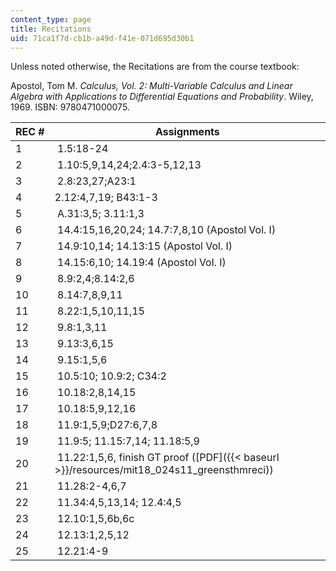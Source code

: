 ```yaml
---
content_type: page
title: Recitations
uid: 71ca1f7d-cb1b-a49d-f41e-071d695d30b1
---
```


Unless noted otherwise, the Recitations are from the course textbook:

Apostol, Tom M. _Calculus, Vol. 2: Multi-Variable Calculus and Linear Algebra with Applications to Differential Equations and Probability_. Wiley, 1969. ISBN: 9780471000075.

| REC # | Assignments |
| --- | --- |
| 1 |  1.5:18-24 |
| 2 |  1.10:5,9,14,24;2.4:3-5,12,13 |
| 3 |  2.8:23,27;A23:1 |
| 4 | 2.12:4,7,19; B43:1-3 |
| 5 |  A.31:3,5; 3.11:1,3 |
| 6 |  14.4:15,16,20,24; 14.7:7,8,10 (Apostol Vol. I) |
| 7 |  14.9:10,14; 14.13:15 (Apostol Vol. I) |
| 8 |  14.15:6,10; 14.19:4 (Apostol Vol. I) |
| 9 |  8.9:2,4;8.14:2,6 |
| 10 |  8.14:7,8,9,11 |
| 11 |  8.22:1,5,10,11,15 |
| 12 |  9.8:1,3,11 |
| 13 |  9.13:3,6,15 |
| 14 |  9.15:1,5,6 |
| 15 |  10.5:10; 10.9:2; C34:2 |
| 16 |  10.18:2,8,14,15 |
| 17 |  10.18:5,9,12,16 |
| 18 |  11.9:1,5,9;D27:6,7,8 |
| 19 |  11.9:5; 11.15:7,14; 11.18:5,9 |
| 20 |  11.22:1,5,6, finish GT proof ([PDF]({{< baseurl >}}/resources/mit18_024s11_greensthmreci)) |
| 21 |  11.28:2-4,6,7 |
| 22 |  11.34:4,5,13,14; 12.4:4,5 |
| 23 |  12.10:1,5,6b,6c |
| 24 |  12.13:1,2,5,12 |
| 25 |  12.21:4-9